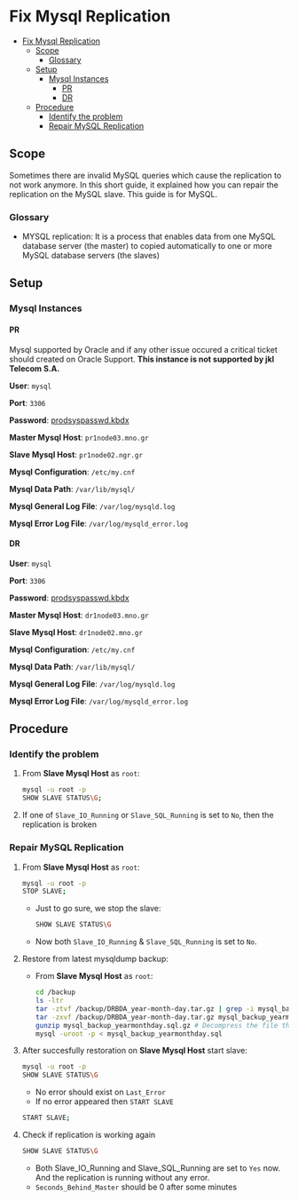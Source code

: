 # Fix Mysql Replication

- [Fix Mysql Replication](#fix-mysql-replication)
  - [Scope](#scope)
    - [Glossary](#glossary)
  - [Setup](#setup)
    - [Mysql Instances](#mysql-instances)
      - [PR](#pr)
      - [DR](#dr)
  - [Procedure](#procedure)
    - [Identify the problem](#identify-the-problem)
    - [Repair MySQL Replication](#repair-mysql-replication)

## Scope

Sometimes there are invalid MySQL queries which cause the replication to not work anymore. In this short guide, it explained how you can repair the replication on the MySQL slave. This guide is for MySQL.

### Glossary

- MYSQL replication: It is a process that enables data from one MySQL database server (the master) to copied automatically to one or more MySQL database servers (the slaves)

## Setup

### Mysql Instances

#### PR

Mysql supported by Oracle and if any other issue occured a critical ticket should created on Oracle Support. **This instance is not supported by jkl Telecom S.A.**

**User**: `mysql`

**Port**: `3306`

**Password**: [prodsyspasswd.kbdx](/KnowledgeBase/prodsyspasswd.kdbx)

**Master Mysql Host**: `pr1node03.mno.gr`

**Slave Mysql Host**: `pr1node02.ngr.gr`

**Mysql Configuration**: `/etc/my.cnf`

**Mysql Data Path**: `/var/lib/mysql/`

**Mysql General Log File**: `/var/log/mysqld.log`

**Mysql Error Log File**: `/var/log/mysqld_error.log`

#### DR

**User**: `mysql`

**Port**: `3306`

**Password**: [prodsyspasswd.kbdx](/KnowledgeBase/prodsyspasswd.kdbx)

**Master Mysql Host**: `dr1node03.mno.gr`

**Slave Mysql Host**: `dr1node02.mno.gr`

**Mysql Configuration**: `/etc/my.cnf`

**Mysql Data Path**: `/var/lib/mysql/`

**Mysql General Log File**: `/var/log/mysqld.log`

**Mysql Error Log File**: `/var/log/mysqld_error.log`

## Procedure

### Identify the problem

1. From **Slave Mysql Host** as `root`:

      ```bash
      mysql -u root -p
      SHOW SLAVE STATUS\G;
      ```

2. If one of `Slave_IO_Running` or `Slave_SQL_Running` is set to `No`, then the replication is broken

### Repair MySQL Replication

1. From **Slave Mysql Host** as `root`:

      ```bash
      mysql -u root -p
	STOP SLAVE;
      ```

    - Just to go sure, we stop the slave:
	
      ``` bash
      SHOW SLAVE STATUS\G
      ```

    - Now both `Slave_IO_Running` & `Slave_SQL_Running` is set to `No`.
	
2. Restore from latest mysqldump backup:
    
	- From **Slave Mysql Host** as `root`:

      ```bash
      cd /backup
      ls -ltr
      tar -ztvf /backup/DRBDA_year-month-day.tar.gz | grep -i mysql_backup # List contents of the tar.gz file.Under backup folder stored tar.gz files from daily backup procedure,for both sites, with the format CLUSTER_year-month-day.tar.gz (e.g DRBDA_2022-03-21.tar.gz). This files contains several gz files combined in a tar.gz. Now we need to find the exact name of the gz backup file for mysql backup to proceed at next step.
      tar -zxvf /backup/DRBDA_year-month-day.tar.gz mysql_backup_yearmonthday.sql.gz # Untar from the tar.gz file the exact gz backup file for mysql backup that found from previous step. The exaxt name would be placed on mysql_backup_yearmonthday.sql.gz possition
      gunzip mysql_backup_yearmonthday.sql.gz # Decompress the file that untared from previous step
      mysql -uroot -p < mysql_backup_yearmonthday.sql
      ```

3. After succesfully restoration on **Slave Mysql Host** start slave:

      ``` bash
      mysql -u root -p
      SHOW SLAVE STATUS\G
      ```

      - No error should exist on `Last_Error`
      - If no error appeared then `START SLAVE`

      ```bash
      START SLAVE;
      ```
	  
4. Check if replication is working again
 
      ``` bash
      SHOW SLAVE STATUS\G
      ```

	- Both Slave_IO_Running and Slave_SQL_Running are set to `Yes` now. And the replication is running without any error.
	- `Seconds_Behind_Master` should be 0 after some minutes
